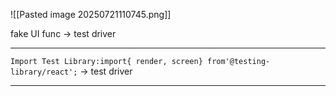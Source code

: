 ![[Pasted image 20250721110745.png]]

fake UI func -> test driver

---
`Import Test Library:import{ render, screen} from'@testing-library/react';`
-> test driver

---

